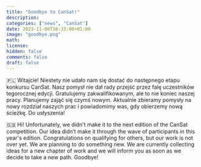 ```yaml
---
title: "Goodbye to CanSat!"
description:
categories: ["news", "CanSat"] 
date: 2023-11-06T16:33:00+01:00
image: "goodbye.png"
math: 
license: 
hidden: false
comments: false
draft: false
---
```

🇵🇱 Witajcie! Niestety nie udało nam się dostać do następnego etapu konkursu CanSat. Nasz pomysł nie dał rady przejść przez falę uczestników tegorocznej edycji. Gratulujemy zakwalifikowanym, ale to nie koniec naszej pracy. Planujemy zająć się czymś nowym. Aktualnie zbieramy pomysły na nowy rozdział naszych prac i powiadomimy was, gdy obierzemy nową ścieżkę. Do usłyszenia!

🇬🇧 Hi! Unfortunately, we didn't make it to the next edition of the CanSat competition. Our idea didn’t make it through the wave of participants in this year's edition. Congratulations on qualifying for others, but our work is not over yet. We are planning to do something new. We are currently collecting ideas for a new chapter of work and we will inform you as soon as we decide to take a new path. Goodbye!	
